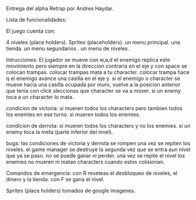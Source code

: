 Entrega del alpha Retrap por Andres Haydar.

Lista de funcionalidades:

El juego cuenta con:

4 niveles (place holders).
Sprites (placeholders).
un menu principal.
una tienda.
un menu segundarios .
un menu de niveles.

Intrucciones:
El jugador se mueve con w,a,d el enemigo replica este movimiento pero siempre en la direccion contraria en el eje y
con space se colocan trampas.
colocar trampas mata a tu character.
colocar trampa hace q el enemigo avance una casilla en el eje y.
si el enemigo o character se mueve hacia una casilla ocupada por muro, vuelve a la posicion anterior que tenia
con click sleccionas que character se va a mover.
si un enemy toca a un character lo mata.

condicion de victoria:
si mueren todos los characters pero tambien todos los enemies en ese turno.
si mueren todos los enemies. 

condicion de derrota:
si mueren todos los characters y no los enemies.
si un enemy toca la meta (parte inferior del nivel).

bugs:
las condiciones de victoria y derrota se rompen una vez se repiten los niveles.
el game manager se destruye la segunda vez que se entra aun nivel que ya se paso.
no se puede ganar ni perder.
una vez se repite el nivel los enemies no mueren ni matan characters cuando estos colisionan.

Comandos de emergencia:
con R reseteas el desbloqueo de niveles, el dinero y la tienda.
con F se gana el nivel.

Sprites (place holders) tomados de google imagenes.

